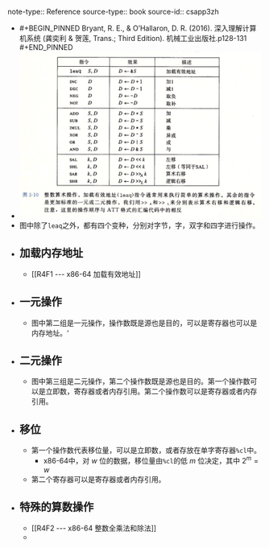 note-type:: Reference
source-type:: book
source-id:: csapp3zh

- #+BEGIN_PINNED
  Bryant, R. E., & O’Hallaron, D. R. (2016). 深入理解计算机系统 (龚奕利 & 贺莲, Trans.; Third Edition). 机械工业出版社.p128-131
  #+END_PINNED
- ![image.png](../assets/image_1666102378407_0.png)
- 图中除了`leaq`之外，都有四个变种，分别对字节，字，双字和四字进行操作。
- ## 加载内存地址
	- [[R4F1 --- x86-64 加载有效地址]]
- ## 一元操作
	- 图中第二组是一元操作，操作数既是源也是目的，可以是寄存器也可以是内存地址。‘
- ## 二元操作
	- 图中第三组是二元操作，第二个操作数既是源也是目的。第一个操作数可以是立即数，寄存器或者内存引用。第二个操作数可以是寄存器或者内存引用。
- ## 移位
	- 第一个操作数代表移位量，可以是立即数，或者存放在单字寄存器`%cl`中。
		- x86-64中，对 $w$ 位的数据，移位量由`%cl`的低 $m$ 位决定，其中 $2^m = w$
	- 第二个寄存器可以是寄存器或者内存引用。
- ## 特殊的算数操作
	- [[R4F2 --- x86-64 整数全乘法和除法]]
	-